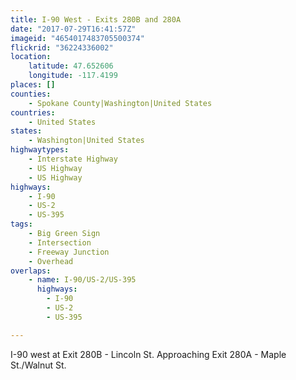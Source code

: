 ```yaml
---
title: I-90 West - Exits 280B and 280A
date: "2017-07-29T16:41:57Z"
imageid: "4654017483705500374"
flickrid: "36224336002"
location:
    latitude: 47.652606
    longitude: -117.4199
places: []
counties:
    - Spokane County|Washington|United States
countries:
    - United States
states:
    - Washington|United States
highwaytypes:
    - Interstate Highway
    - US Highway
    - US Highway
highways:
    - I-90
    - US-2
    - US-395
tags:
    - Big Green Sign
    - Intersection
    - Freeway Junction
    - Overhead
overlaps:
    - name: I-90/US-2/US-395
      highways:
        - I-90
        - US-2
        - US-395

---
```

I-90 west at Exit 280B - Lincoln St.  Approaching Exit 280A - Maple St./Walnut St.
